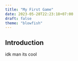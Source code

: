 ```yaml
---
title: "My First Game"
date: 2023-05-28T22:23:18+07:00
draft: false
theme: "blowfish"
---
```


## Introduction
idk man its cool